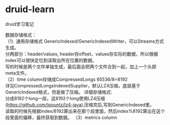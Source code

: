 # druid-learn
druid学习笔记

数据存储格式：<br>
（1）通用存储格式 GenericIndexed/GenericIndexedWriter，可以Streams方式生成。<br>
分两部分：header/values, header存offset，values存实际的数据，所以根据index可以很快定位到读取出所在位置的数据。<br>
写的时候是两个文件单独生成，最后面会把两个文件合到一起，加上一个头部meta文件。<br>
（2）time column存储成CompressedLongs 65536/8=8192 <br>
详见CompressedLongsIndexedSupplier，默认LZ4压缩，底层基于GenericIndexed格式，但是做了压缩。
详细存储格式:<br>
  分成8192个long一段，这8192个long使用LZ4压缩(https://github.com/jpountz/lz4-java),压缩完后,写到GenericIndexed里。<br>
  读取的时候先根据index/8192算出来在那个段里面，然后index%8192算出在这个段里面的偏移，最终获取到数据。
（3）metrics column

